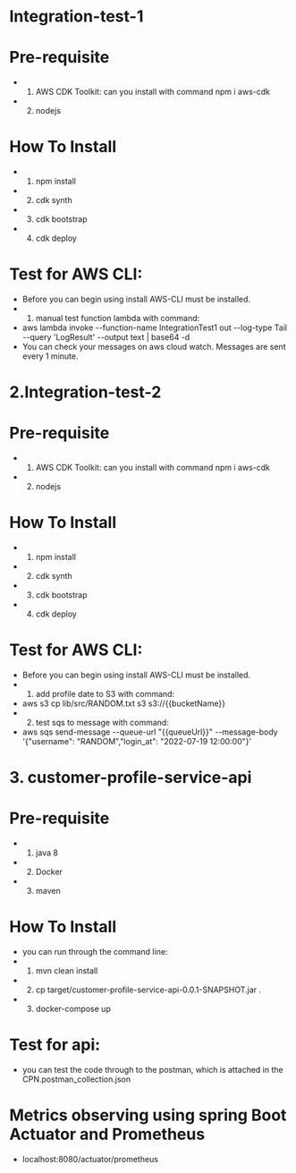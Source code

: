 # Integration-test-1
# Pre-requisite
* 1. AWS CDK Toolkit: can you install with command npm i aws-cdk
* 2. nodejs
# How To Install
* 1. npm install
* 2. cdk synth
* 3. cdk bootstrap
* 4. cdk deploy

# Test for AWS CLI:
* Before you can begin using install AWS-CLI must be installed.
* 1. manual test function lambda with command: 
* aws lambda invoke --function-name IntegrationTest1 out --log-type Tail --query 'LogResult' --output text |  base64 -d
* You can check your messages on aws cloud watch. Messages are sent every 1 minute.

# 2.Integration-test-2
# Pre-requisite
* 1. AWS CDK Toolkit: can you install with command npm i aws-cdk
* 2. nodejs
# How To Install
* 1. npm install
* 2. cdk synth
* 3. cdk bootstrap
* 4. cdk deploy
# Test for AWS CLI:
* Before you can begin using install AWS-CLI must be installed.
* 1. add profile date to S3 with command: 
* aws s3 cp lib/src/RANDOM.txt s3 s3://{{bucketName}}  
* 2. test sqs to message with command:
* aws sqs send-message --queue-url "{{queueUrl}}" --message-body '{"username": "RANDOM","login_at": "2022-07-19 12:00:00"}'  

# 3. customer-profile-service-api
# Pre-requisite
* 1. java 8
* 2. Docker
* 3. maven
# How To Install
* you can run through the command line: 
* 1. mvn clean install
* 2. cp target/customer-profile-service-api-0.0.1-SNAPSHOT.jar .
* 3. docker-compose up
# Test for api:
* you can test the code through to the postman, which is attached in the CPN.postman_collection.json
# Metrics observing using spring Boot Actuator and Prometheus
* localhost:8080/actuator/prometheus
